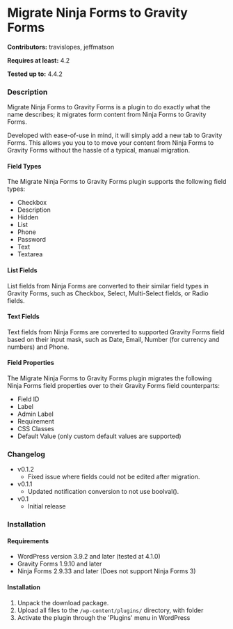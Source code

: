 # Migrate Ninja Forms to Gravity Forms
**Contributors:** travislopes, jeffmatson

**Requires at least:** 4.2

**Tested up to:** 4.4.2

### Description
Migrate Ninja Forms to Gravity Forms is a plugin to do exactly what the name describes; it migrates form content from Ninja Forms to Gravity Forms.

Developed with ease-of-use in mind, it will simply add a new tab to Gravity Forms.  This allows you you to to move your content from Ninja Forms to Gravity Forms without the hassle of a typical, manual migration.

#### Field Types

The Migrate Ninja Forms to Gravity Forms plugin supports the following field types:

* Checkbox
* Description
* Hidden
* List
* Phone
* Password
* Text
* Textarea

#### List Fields

List fields from Ninja Forms are converted to their similar field types in Gravity Forms, such as Checkbox, Select, Multi-Select fields, or Radio fields.

#### Text Fields

Text fields from Ninja Forms are converted to supported Gravity Forms field based on their input mask, such as Date, Email, Number (for currency and numbers) and Phone.

#### Field Properties

The Migrate Ninja Forms to Gravity Forms plugin migrates the following Ninja Forms field properties over to their Gravity Forms field counterparts:

* Field ID
* Label
* Admin Label
* Requirement
* CSS Classes
* Default Value (only custom default values are supported)

### Changelog
* v0.1.2
	* Fixed issue where fields could not be edited after migration.
* v0.1.1
	* Updated notification conversion to not use boolval().
* v0.1
	* Initial release

### Installation
#### Requirements
* WordPress version 3.9.2 and later (tested at 4.1.0)
* Gravity Forms 1.9.10 and later
* Ninja Forms 2.9.33 and later (Does not support Ninja Forms 3)

#### Installation
1. Unpack the download package.
1. Upload all files to the `/wp-content/plugins/` directory, with folder
1. Activate the plugin through the 'Plugins' menu in WordPress

